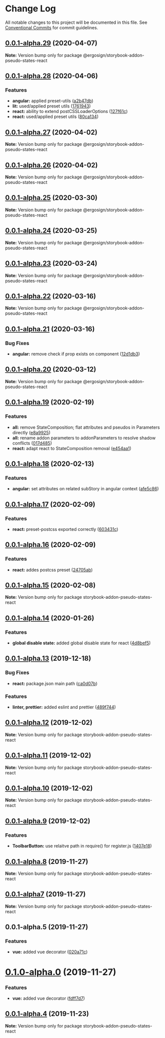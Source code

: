# Change Log

All notable changes to this project will be documented in this file.
See [Conventional Commits](https://conventionalcommits.org) for commit guidelines.

## [0.0.1-alpha.29](https://github.com/Ergosign/storybook-addon-pseudo-states/compare/v0.0.1-alpha.28...v0.0.1-alpha.29) (2020-04-07)

**Note:** Version bump only for package @ergosign/storybook-addon-pseudo-states-react





## [0.0.1-alpha.28](https://github.com/Ergosign/storybook-addon-pseudo-states/compare/v0.0.1-alpha.27...v0.0.1-alpha.28) (2020-04-06)


### Features

* **angular:** applied preset-utils ([a2b47db](https://github.com/Ergosign/storybook-addon-pseudo-states/commit/a2b47db388e9760befbdd853c7af8ec33fe1abdf))
* **lit:** used/applied preset utils ([1761943](https://github.com/Ergosign/storybook-addon-pseudo-states/commit/1761943361f1fe14f455618582971d383f4b9b2c))
* **react:** ability to extend postCSSLoaderOptions ([127f61c](https://github.com/Ergosign/storybook-addon-pseudo-states/commit/127f61cdc81a88540bab72b94de81cb91ae7f6fd))
* **react:** used/applied preset utils ([80ca134](https://github.com/Ergosign/storybook-addon-pseudo-states/commit/80ca13466a937cdcfd00b6aad32d6afcef70391b))





## [0.0.1-alpha.27](https://github.com/Ergosign/storybook-addon-pseudo-states/compare/v0.0.1-alpha.26...v0.0.1-alpha.27) (2020-04-02)

**Note:** Version bump only for package @ergosign/storybook-addon-pseudo-states-react





## [0.0.1-alpha.26](https://github.com/Ergosign/storybook-addon-pseudo-states/compare/v0.0.1-alpha.25...v0.0.1-alpha.26) (2020-04-02)

**Note:** Version bump only for package @ergosign/storybook-addon-pseudo-states-react





## [0.0.1-alpha.25](https://github.com/Ergosign/storybook-addon-pseudo-states/compare/v0.0.1-alpha.24...v0.0.1-alpha.25) (2020-03-30)

**Note:** Version bump only for package @ergosign/storybook-addon-pseudo-states-react





## [0.0.1-alpha.24](https://github.com/Ergosign/storybook-addon-pseudo-states/compare/v0.0.1-alpha.23...v0.0.1-alpha.24) (2020-03-25)

**Note:** Version bump only for package @ergosign/storybook-addon-pseudo-states-react





## [0.0.1-alpha.23](https://github.com/Ergosign/storybook-addon-pseudo-states/compare/v0.0.1-alpha.22...v0.0.1-alpha.23) (2020-03-24)

**Note:** Version bump only for package @ergosign/storybook-addon-pseudo-states-react





## [0.0.1-alpha.22](https://github.com/Ergosign/storybook-addon-pseudo-states/compare/v0.0.1-alpha.21...v0.0.1-alpha.22) (2020-03-16)

**Note:** Version bump only for package @ergosign/storybook-addon-pseudo-states-react

## [0.0.1-alpha.21](https://github.com/Ergosign/storybook-addon-pseudo-states/compare/v0.0.1-alpha.20...v0.0.1-alpha.21) (2020-03-16)

### Bug Fixes

- **angular:** remove check if prop exists on component ([12d1db3](https://github.com/Ergosign/storybook-addon-pseudo-states/commit/12d1db3601234a55b7d0b3926167d7470994e196))

## [0.0.1-alpha.20](https://github.com/Ergosign/storybook-addon-pseudo-states/compare/v0.0.1-alpha.19...v0.0.1-alpha.20) (2020-03-12)

**Note:** Version bump only for package @ergosign/storybook-addon-pseudo-states-react

## [0.0.1-alpha.19](https://github.com/Ergosign/storybook-addon-pseudo-states/compare/v0.0.1-alpha.18...v0.0.1-alpha.19) (2020-02-19)

### Features

- **all:** remove StateComposition; flat attributes and pseudos in Parameters directly ([e8a9925](https://github.com/Ergosign/storybook-addon-pseudo-states/commit/e8a9925d42a16f127bda5c962d70f6f3d64c904c))
- **all:** rename addon parameters to addonParameters to resolve shadow conflicts ([017d485](https://github.com/Ergosign/storybook-addon-pseudo-states/commit/017d485a96ef8459546e15077662762ac58f9962))
- **react:** adapt react to StateComposition removal ([e454aa1](https://github.com/Ergosign/storybook-addon-pseudo-states/commit/e454aa18fbf57f2c8fbb4d9acf52b5dff41cdeb3))

## [0.0.1-alpha.18](https://github.com/Ergosign/storybook-addon-pseudo-states/compare/v0.0.1-alpha.17...v0.0.1-alpha.18) (2020-02-13)

### Features

- **angular:** set attributes on related subStory in angular context ([afe5c86](https://github.com/Ergosign/storybook-addon-pseudo-states/commit/afe5c864183ea73d49e1d4d4ec5ffc70ab73d0df))

## [0.0.1-alpha.17](https://github.com/Ergosign/storybook-addon-pseudo-states/compare/v0.0.1-alpha.16...v0.0.1-alpha.17) (2020-02-09)

### Features

- **react:** preset-postcss exported correctly ([603431c](https://github.com/Ergosign/storybook-addon-pseudo-states/commit/603431cffa64065bbf22b4d589dc552b1d91b726))

## [0.0.1-alpha.16](https://github.com/Ergosign/storybook-addon-pseudo-states/compare/v0.0.1-alpha.15...v0.0.1-alpha.16) (2020-02-09)

### Features

- **react:** addes postcss preset ([24705ab](https://github.com/Ergosign/storybook-addon-pseudo-states/commit/24705ab67825005088baf828d91a3e302d9fb0ff))

## [0.0.1-alpha.15](https://github.com/Ergosign/storybook-addon-pseudo-states/compare/v0.0.1-alpha.14...v0.0.1-alpha.15) (2020-02-08)

**Note:** Version bump only for package storybook-addon-pseudo-states-react

## [0.0.1-alpha.14](https://github.com/Ergosign/storybook-addon-pseudo-states/compare/v0.0.1-alpha.13...v0.0.1-alpha.14) (2020-01-26)

### Features

- **global disable state:** added global disable state for react ([4d8bef5](https://github.com/Ergosign/storybook-addon-pseudo-states/commit/4d8bef56dfc5dd859c634330d97e3cf1f2174dd5))

## [0.0.1-alpha.13](https://github.com/Ergosign/storybook-addon-pseudo-states/compare/v0.0.1-alpha.12...v0.0.1-alpha.13) (2019-12-18)

### Bug Fixes

- **react:** package.json main path ([ca0d07b](https://github.com/Ergosign/storybook-addon-pseudo-states/commit/ca0d07b652f184b0f3eda99583cad22b1e4609c8))

### Features

- **linter, prettier:** added eslint and prettier ([489f744](https://github.com/Ergosign/storybook-addon-pseudo-states/commit/489f744d4208bac1fcaaba38232d5093a8997fb2))

## [0.0.1-alpha.12](https://github.com/Ergosign/storybook-addon-pseudo-states/compare/v0.0.1-alpha.11...v0.0.1-alpha.12) (2019-12-02)

**Note:** Version bump only for package storybook-addon-pseudo-states-react

## [0.0.1-alpha.11](https://github.com/Ergosign/storybook-addon-pseudo-states/compare/v0.0.1-alpha.10...v0.0.1-alpha.11) (2019-12-02)

**Note:** Version bump only for package storybook-addon-pseudo-states-react

## [0.0.1-alpha.10](https://github.com/Ergosign/storybook-addon-pseudo-states/compare/v0.0.1-alpha.9...v0.0.1-alpha.10) (2019-12-02)

**Note:** Version bump only for package storybook-addon-pseudo-states-react

## [0.0.1-alpha.9](https://github.com/Ergosign/storybook-addon-pseudo-states/compare/v0.0.1-alpha.8...v0.0.1-alpha.9) (2019-12-02)

### Features

- **ToolbarButton:** use relaitve path in require() for register.js ([1407e18](https://github.com/Ergosign/storybook-addon-pseudo-states/commit/1407e184447a0a7f639bbd37f526dff71dbb7a05))

## [0.0.1-alpha.8](https://github.com/Ergosign/storybook-addon-pseudo-states/compare/v0.0.1-alpha7...v0.0.1-alpha.8) (2019-11-27)

**Note:** Version bump only for package storybook-addon-pseudo-states-react

## [0.0.1-alpha7](https://github.com/Ergosign/storybook-addon-pseudo-states/compare/v0.0.1-alpha.5...v0.0.1-alpha7) (2019-11-27)

**Note:** Version bump only for package storybook-addon-pseudo-states-react

## 0.0.1-alpha.5 (2019-11-27)

### Features

- **vue:** added vue decorator ([020a71c](https://github.com/Ergosign/storybook-addon-pseudo-states/commit/020a71c4e7e4858dab51400269e489d29dfc7c89))

# [0.1.0-alpha.0](https://github.com/Ergosign/storybook-addon-pseudo-states/compare/v0.0.1-alpha.4...v0.1.0-alpha.0) (2019-11-27)

### Features

- **vue:** added vue decorator ([fdff7d7](https://github.com/Ergosign/storybook-addon-pseudo-states/commit/fdff7d712a16ba09b644f98bc8a6e144d56bd6ce))

## [0.0.1-alpha.4](https://github.com/Ergosign/storybook-addon-pseudo-states/compare/v0.0.1-alpha.3...v0.0.1-alpha.4) (2019-11-23)

**Note:** Version bump only for package storybook-addon-pseudo-states-react
